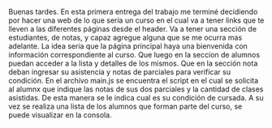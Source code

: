 Buenas tardes.
En esta primera entrega del trabajo me terminé decidiendo por hacer una web de lo que sería un curso en el cual va a tener links que te lleven a las diferentes páginas desde el header. Va a tener una sección de estudiantes, de notas, y capaz agregue alguna que se me ocurra mas adelante.
La idea seria que la página principal haya una bienvenida con información correspondiente al curso. Que luego en la seccion de alumnos puedan acceder a la lista y detalles de los mismos.
Que en la sección nota deban ingresar su asistencia y notas de parciales para verificar su condición.
En el archivo main.js se encuentra el script en el cual se solicita al alumnx que indique las notas de sus dos parciales y la cantidad de clases asistidas.
De esta manera se le indica cual es su condición de cursada. A su vez se realiza una lista de los alumnos que forman parte del curso, se puede visualizar en la consola.
